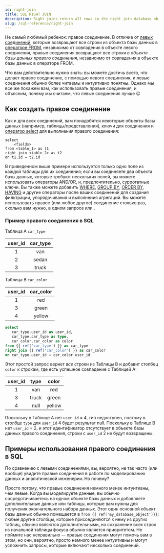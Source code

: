 ```yaml
---
id: right-join
title: SQL RIGHT JOIN
description: Right joins return all rows in the right join database object regardless of match in the database object in the FROM statement. 
slug: /sql-reference/right-join
---
```


<head>
    <title>Работа с правыми соединениями в SQL</title>
</head>

Не самый любимый ребенок: правое соединение. В отличие от [левых соединений](/sql-reference/left-join), которые возвращают все строки из объекта базы данных в [операторе FROM](/sql-reference/from), независимо от совпадения в объекте левого соединения, правые соединения возвращают все строки *в объекте базы данных правого соединения*, независимо от совпадения в объекте базы данных в операторе FROM.

Что вам действительно нужно знать: вы можете достичь всего, что делает правое соединение, с помощью левого соединения, и левые соединения обычно более читаемы и интуитивно понятны. Однако мы все же покажем вам, как использовать правые соединения, и объясним, почему мы считаем, что левые соединения лучше 😉

## Как создать правое соединение

Как и для всех соединений, вам понадобятся некоторые объекты базы данных (например, таблицы/представления), ключи для соединения и [оператор select](/sql-reference/select) для выполнения правого соединения:

```
select
    <fields>
from <table_1> as t1
right join <table_2> as t2
on t1.id = t2.id 
```

В приведенном выше примере используется только одно поле из каждой таблицы для их соединения; если вы соединяете два объекта базы данных, которые требуют нескольких полей, вы можете использовать операторы AND/OR, и, предпочтительно, <Term id="surrogate-key">суррогатные ключи</Term>. Вы также можете добавить [WHERE](/sql-reference/where), [GROUP BY](/sql-reference/group-by), [ORDER BY](/sql-reference/order-by), [HAVING](/sql-reference/having) и другие операторы после ваших соединений для создания фильтрации, упорядочивания и выполнения агрегаций. Вы можете использовать правое (или любое другое) соединение столько раз, сколько вам нужно, в одном запросе или <Term id="cte" />.

### Пример правого соединения в SQL

Таблица A `car_type`

| **user_id** | **car_type** |
|:---:|:---:|
| 1 | van |
| 2 | sedan |
| 3 | truck |

Таблица B `car_color`

| **user_id** | **car_color** |
|:---:|:---:|
| 1 | red |
| 3 | green |
| 4 | yellow |

```sql
select
   car_type.user_id as user_id,
   car_type.car_type as type,
   car_color.car_color as color
from {{ ref('car_type') }} as car_type
right join {{ ref('car_color') }} as car_color
on car_type.user_id = car_color.user_id
```

Этот простой запрос вернет *все* строки из Таблицы B и добавит столбец `color` к строкам, где есть успешное совпадение с Таблицей A:

| **user_id** | **type** | **color** |
|:---:|:---:|:---:|
| 1 | van | red |
| 3 | truck | green |
| 4 | null | yellow |

Поскольку в Таблице A нет `user_id` = 4, тип недоступен, поэтому в столбце `type` для `user_id` 4 будет результат null. Поскольку в Таблице B нет `user_id` = 2, и этот идентификатор отсутствует в объекте базы данных правого соединения, строки с `user_id` 2 не будут возвращены.

## Примеры использования правого соединения в SQL

По сравнению с левыми соединениями, вы, вероятно, не так часто (или вообще) увидите правые соединения в работе по моделированию данных и аналитической инженерии. Но почему?

Просто потому, что правые соединения немного менее интуитивны, чем левые. Когда вы моделируете данные, вы обычно сосредотачиваетесь на одном объекте базы данных и добавляете дополнительные данные или таблицы, которые вам нужны для получения окончательного набора данных. Этот один основной объект базы данных обычно помещается в `from {{ ref('my_database_object')}}`; любые другие столбцы, которые присоединяются к нему из других таблиц, обычно являются дополнительными, но сохранение всех строк из начальной таблицы фокуса обычно является приоритетом. Не поймите нас неправильно — правые соединения могут помочь вам в этом, но они, вероятно, просто немного менее интуитивны и могут усложнить запросы, которые включают несколько соединений.